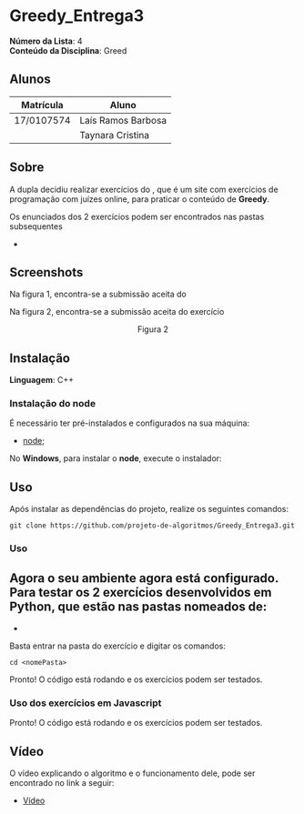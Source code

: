 # Greedy_Entrega3

**Número da Lista**: 4 <br>
**Conteúdo da Disciplina**: Greed<br>

## Alunos
| Matrícula | Aluno |
| -- | -- |
| 17/0107574  | Laís Ramos Barbosa |
|  |  Taynara Cristina |

## Sobre 
A dupla decidiu realizar  exercícios do [](), que é um site com exercícios de programação com juízes online, para praticar o conteúdo de **Greedy**.

Os enunciados dos 2 exercícios podem ser encontrados nas pastas subsequentes

- 

## Screenshots

Na figura 1, encontra-se a submissão aceita do 
<img src="">
<p align="center"></p>

Na figura 2, encontra-se a submissão aceita do exercício <br>
<img src="">
<p align="center">Figura 2 </p>


## Instalação 

**Linguagem**:  C++<br>



### Instalação do node

É necessário ter pré-instalados e configurados na sua máquina:
- [node](https://nodejs.org/pt-br/download);

No **Windows**, para instalar o **node**, execute o instalador:

    

## Uso 

Após instalar as dependências do projeto, realize os seguintes comandos: 

    git clone https://github.com/projeto-de-algoritmos/Greedy_Entrega3.git


### Uso

Agora o seu ambiente agora está configurado. Para testar os 2 exercícios desenvolvidos em Python, que estão nas pastas nomeados de:
-
- 

Basta entrar na pasta do exercício e digitar os comandos:

    cd <nomePasta>
    

Pronto! O código está rodando e os exercícios podem ser testados.

### Uso dos exercícios em Javascript
    

Pronto! O código está rodando e os exercícios podem ser testados.

## Vídeo

O vídeo explicando o algoritmo e o funcionamento dele, pode ser encontrado no link a seguir:
- [Vídeo]()
